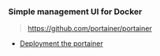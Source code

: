 
### Simple management UI for Docker 

> https://github.com/portainer/portainer

- [Deployment the portainer](https://portainer.readthedocs.io/en/latest/deployment.html)
